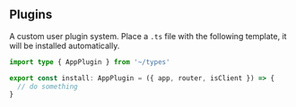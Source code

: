 ## Plugins

A custom user plugin system. Place a `.ts` file with the following template, it will be installed automatically.

```ts
import type { AppPlugin } from '~/types'

export const install: AppPlugin = ({ app, router, isClient }) => {
  // do something
}
```
